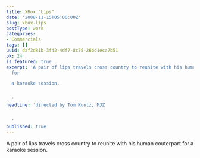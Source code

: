 ```yaml
---
title: XBox "Lips"
date: '2008-11-15T05:00:00Z'
slug: xbox-lips
postType: work
categories:
- Commercials
tags: []
uuid: daf3d81b-3f42-4df7-8c75-26bd1eca7b51
pk: 24
is_featured: true
excerpt: 'A pair of lips travels cross country to reunite with his human couterpart
  for

  a karaoke session.


  '
headline: 'directed by Tom Kuntz, MJZ


  '
published: true
---
```

A pair of lips travels cross country to reunite with his human couterpart for
a karaoke session.


